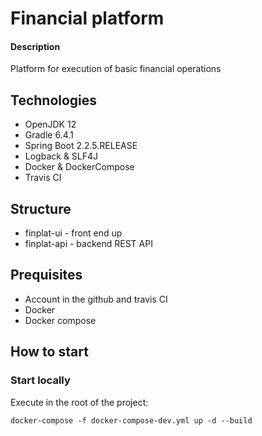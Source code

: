 # Financial platform
#### Description
Platform for execution of basic financial operations
## Technologies
* OpenJDK 12
* Gradle 6.4.1
* Spring Boot 2.2.5.RELEASE
* Logback & SLF4J
* Docker & DockerCompose
* Travis CI

## Structure
* finplat-ui - front end up
* finplat-api - backend REST API
## Prequisites
* Account in the github and travis CI
* Docker
* Docker compose
## How to start
### Start locally
Execute in the root of the project:
```
docker-compose -f docker-compose-dev.yml up -d --build
```
